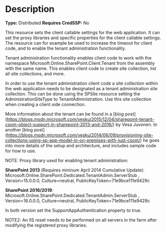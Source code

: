 # Description

**Type:** Distributed
**Requires CredSSP:** No

This resource sets the client callable settings for the web application.
It can set the proxy libraries and specific properties for the client
callable settings. The resource can for example be used to increase the
timeout for client code, and to enable the tenant administration
functionality.

Tenant administration functionality enables client code to work with
the namespace Microsoft.Online.SharePoint.Client.Tenant from the
assembly with the same name. This enables client code to create site
collection, list all site collections, and more.

In order to use the tenant administration client code a site collection
within the web application needs to be designated as a tenant
administration site collection. This can be done using the SPSite
resource setting the AdministrationSiteType to TenantAdministration.
Use this site collection when creating a client side connection.

More information about the tenant can be found in a [blog
post]
(https://blogs.msdn.microsoft.com/vesku/2015/12/04/sharepoint-tenant-csom-object-support-in-sharepoint-2013-and-2016/)
by Vesa Juvonen. In another [blog post]
(https://blogs.msdn.microsoft.com/vesku/2014/06/09/provisioning-site-collections-using-sp-app-model-in-on-premises-with-just-csom/)
he goes into more details of
the setup and architecture, and includes sample code for how to use.

NOTE:
Proxy library used for enabling tenant administration:

**SharePoint 2013** (Requires mininum April 2014 Cumulative Update):
Microsoft.Online.SharePoint.Dedicated.TenantAdmin.ServerStub
, Version=15.0.0.0, Culture=neutral, PublicKeyToken=71e9bce111e9429c

**SharePoint 2016/2019**:
Microsoft.Online.SharePoint.Dedicated.TenantAdmin.ServerStub
, Version=16.0.0.0, Culture=neutral, PublicKeyToken=71e9bce111e9429c

In both version set the SupportAppAuthentication property to true.

NOTE2:
An IIS reset needs to be performed on all servers in the farm after
modifying the registered proxy libraries.
